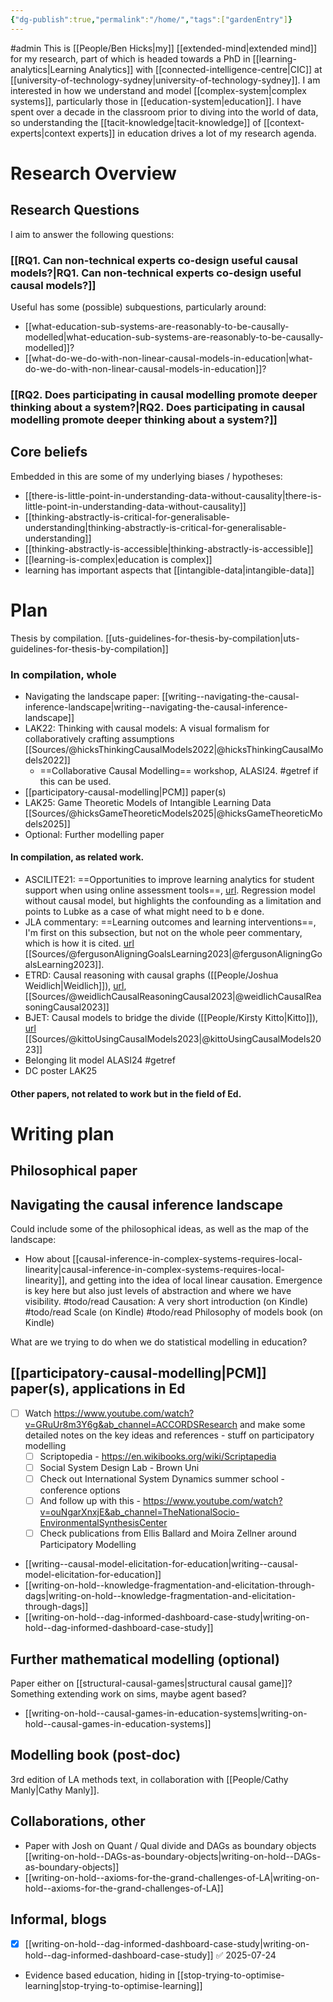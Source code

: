 ```yaml
---
{"dg-publish":true,"permalink":"/home/","tags":["gardenEntry"]}
---
```


#admin 
This is [[People/Ben Hicks\|my]] [[extended-mind\|extended mind]] for my research, part of which is headed towards a PhD in [[learning-analytics\|Learning Analytics]] with [[connected-intelligence-centre\|CIC]] at [[university-of-technology-sydney\|university-of-technology-sydney]]. I am interested in how we understand and model [[complex-system\|complex systems]], particularly those in [[education-system\|education]]. I have spent over a decade in the classroom prior to diving into the world of data, so understanding the [[tacit-knowledge\|tacit-knowledge]] of [[context-experts\|context experts]] in education drives a lot of my research agenda. 



# Research Overview

## Research Questions

I aim to answer the following questions:
### [[RQ1. Can non-technical experts co-design useful causal models?\|RQ1. Can non-technical experts co-design useful causal models?]]

Useful has some (possible) subquestions, particularly around:
- [[what-education-sub-systems-are-reasonably-to-be-causally-modelled\|what-education-sub-systems-are-reasonably-to-be-causally-modelled]]?
- [[what-do-we-do-with-non-linear-causal-models-in-education\|what-do-we-do-with-non-linear-causal-models-in-education]]?

### [[RQ2. Does participating in causal modelling promote deeper thinking about a system?\|RQ2. Does participating in causal modelling promote deeper thinking about a system?]]


## Core beliefs
Embedded in this are some of my underlying biases / hypotheses:
-  [[there-is-little-point-in-understanding-data-without-causality\|there-is-little-point-in-understanding-data-without-causality]] 
-  [[thinking-abstractly-is-critical-for-generalisable-understanding\|thinking-abstractly-is-critical-for-generalisable-understanding]]
-  [[thinking-abstractly-is-accessible\|thinking-abstractly-is-accessible]]
- [[learning-is-complex\|education is complex]]
- learning has important aspects that [[intangible-data\|intangible-data]]


# Plan

Thesis by compilation. [[uts-guidelines-for-thesis-by-compilation\|uts-guidelines-for-thesis-by-compilation]]

### In compilation, whole

- Navigating the landscape paper: [[writing--navigating-the-causal-inference-landscape\|writing--navigating-the-causal-inference-landscape]]
- LAK22: Thinking with causal models: A visual formalism for collaboratively crafting assumptions [[Sources/@hicksThinkingCausalModels2022\|@hicksThinkingCausalModels2022]]
	- ==Collaborative Causal Modelling== workshop, ALASI24. #getref if this can be used. 
- [[participatory-causal-modelling\|PCM]] paper(s)
- LAK25: Game Theoretic Models of Intangible Learning Data [[Sources/@hicksGameTheoreticModels2025\|@hicksGameTheoreticModels2025]] 
- Optional: Further modelling paper

#### In compilation, as related work.

- ASCILITE21: ==Opportunities to improve learning analytics for student support when using online assessment tools==, [url](https://publications.ascilite.org/index.php/APUB/article/view/353/328). Regression model without causal model, but highlights the confounding as a limitation and points to Lubke as a case of what might need to b e done. 
- JLA commentary: ==Learning outcomes and learning interventions==, I'm first on this subsection, but not on the whole peer commentary, which is how it is cited. [url](https://oro.open.ac.uk/92113/) [[Sources/@fergusonAligningGoalsLearning2023\|@fergusonAligningGoalsLearning2023]].
- ETRD: Causal reasoning with causal graphs ([[People/Joshua Weidlich\|Weidlich]]), [url](https://link.springer.com/article/10.1007/s11423-023-10241-0), [[Sources/@weidlichCausalReasoningCausal2023\|@weidlichCausalReasoningCausal2023]]
- BJET: Causal models to bridge the divide ([[People/Kirsty Kitto\|Kitto]]), [url](https://bera-journals.onlinelibrary.wiley.com/doi/full/10.1111/bjet.13321) [[Sources/@kittoUsingCausalModels2023\|@kittoUsingCausalModels2023]]
- Belonging lit model ALASI24 #getref
- DC poster LAK25

#### Other papers, not related to work but in the field of Ed.



# Writing plan

## Philosophical paper



## Navigating the causal inference landscape


Could include some of the philosophical ideas, as well as the map of the landscape:

- How about [[causal-inference-in-complex-systems-requires-local-linearity\|causal-inference-in-complex-systems-requires-local-linearity]], and getting into the idea of local linear causation. Emergence is key here but also just levels of abstraction and where we have visibility. 
	#todo/read Causation: A very short introduction (on Kindle)
	#todo/read Scale (on Kindle)
	#todo/read Philosophy of models book (on Kindle)

What are we trying to do when we do statistical modelling in education? 

## [[participatory-causal-modelling\|PCM]] paper(s), applications in Ed

- [ ] Watch https://www.youtube.com/watch?v=GRuUr8m3Y6g&ab_channel=ACCORDSResearch and make some detailed notes on the key ideas and references - stuff on participatory modelling
	- [ ] Scriptopedia - https://en.wikibooks.org/wiki/Scriptapedia
	- [ ] Social System Design Lab - Brown Uni
	- [ ] Check out International System Dynamics summer school - conference options
	- [ ] And follow up with this - https://www.youtube.com/watch?v=ouNgarXnxjE&ab_channel=TheNationalSocio-EnvironmentalSynthesisCenter
	- [ ] Check publications from Ellis Ballard and Moira Zellner around Participatory Modelling

- [[writing--causal-model-elicitation-for-education\|writing--causal-model-elicitation-for-education]]
- [[writing-on-hold--knowledge-fragmentation-and-elicitation-through-dags\|writing-on-hold--knowledge-fragmentation-and-elicitation-through-dags]]
- [[writing-on-hold--dag-informed-dashboard-case-study\|writing-on-hold--dag-informed-dashboard-case-study]]

## Further mathematical modelling (optional)

Paper either on [[structural-causal-games\|structural causal game]]? Something extending work on sims, maybe agent based? 

- [[writing-on-hold--causal-games-in-education-systems\|writing-on-hold--causal-games-in-education-systems]]

## Modelling book (post-doc)

3rd edition of LA methods text, in collaboration with [[People/Cathy Manly\|Cathy Manly]]. 

## Collaborations, other

- Paper with Josh on Quant / Qual divide and DAGs as boundary objects [[writing-on-hold--DAGs-as-boundary-objects\|writing-on-hold--DAGs-as-boundary-objects]]
- [[writing-on-hold--axioms-for-the-grand-challenges-of-LA\|writing-on-hold--axioms-for-the-grand-challenges-of-LA]]

## Informal, blogs

- [x] [[writing-on-hold--dag-informed-dashboard-case-study\|writing-on-hold--dag-informed-dashboard-case-study]] ✅ 2025-07-24
- Evidence based education, hiding in [[stop-trying-to-optimise-learning\|stop-trying-to-optimise-learning]]
